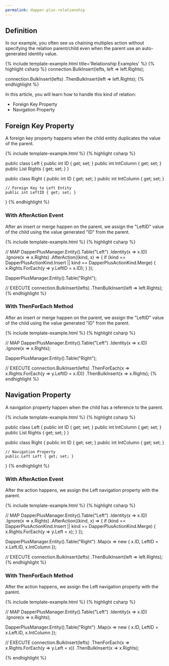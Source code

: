 ```yaml
---
permalink: dapper-plus-relationship
---
```


## Definition

In our example, you often see us chaining multiples action without specifying the relation parent/child even when the parent use an auto-generated identity value.

{% include template-example.html title='Relationship Examples' %} 
{% highlight csharp %}
connection.BulkInsert(lefts, left => left.Rights);

connection.BulkInsert(lefts)
          .ThenBulkInsert(left => left.Rights);
{% endhighlight %}

In this article, you will learn how to handle this kind of relation:

 - Foreign Key Property
 - Navigation Property

## Foreign Key Property

A foreign key property happens when the child entity duplicates the value of the parent.

{% include template-example.html %} 
{% highlight csharp %}

public class Left
{
    public int ID { get; set; }
    public int IntColumn { get; set; }
    public List<Right> Rights { get; set; }
}

public class Right
{
    public int ID { get; set; }
    public int IntColumn { get; set; }

    // Foreign Key to Left Entity
    public int LeftID { get; set; }
}
{% endhighlight %}

### With AfterAction Event

After an insert or merge happen on the parent, we assign the "LeftID" value of the child using the value generated "ID" from the parent.

{% include template-example.html %} 
{% highlight csharp %}

// MAP
DapperPlusManager.Entity<Left>().Table("Left")
    .Identity(x => x.ID)
    .Ignore(x => x.Rights)
    .AfterAction((kind, x) =>
    {
        if (kind == DapperPlusActionKind.Insert || kind == DapperPlusActionKind.Merge)
        {
            x.Rights.ForEach(y => y.LeftID = x.ID);
        }
    });

DapperPlusManager.Entity<Right>().Table("Right");

// EXECUTE
connection.BulkInsert(lefts)
          .ThenBulkInsert(left => left.Rights);
{% endhighlight %}

### With ThenForEach Method

After an insert or merge happen on the parent, we assign the "LeftID" value of the child using the value generated "ID" from the parent.

{% include template-example.html %} 
{% highlight csharp %}

// MAP
DapperPlusManager.Entity<Left>().Table("Left")
    .Identity(x => x.ID)
    .Ignore(x => x.Rights);

DapperPlusManager.Entity<Right>().Table("Right");

// EXECUTE
connection.BulkInsert(lefts)
          .ThenForEach(x => x.Rights.ForEach(y => y.LeftID = x.ID))
          .ThenBulkInsert(x => x.Rights);
{% endhighlight %}

## Navigation Property

A navigation property happen when the child has a reference to the parent.

{% include template-example.html %} 
{% highlight csharp %}

public class Left
{
    public int ID { get; set; }
    public int IntColumn { get; set; }
    public List<Right> Rights { get; set; }
}

public class Right
{
    public int ID { get; set; }
    public int IntColumn { get; set; }

    // Navigation Property
    public Left Left { get; set; }
}
{% endhighlight %}

### With AfterAction Event

After the action happens, we assign the Left navigation property with the parent.

{% include template-example.html %} 
{% highlight csharp %}

// MAP
DapperPlusManager.Entity<Left>().Table("Left")
    .Identity(x => x.ID)
    .Ignore(x => x.Rights)
    .AfterAction((kind, x) =>
    {
        if (kind == DapperPlusActionKind.Insert || kind == DapperPlusActionKind.Merge)
        {
            x.Rights.ForEach(y => y.Left = x);
        }
    });

DapperPlusManager.Entity<Right>().Table("Right")
    .Map(x => new
    {
        x.ID,
        LeftID = x.Left.ID,
        x.IntColumn
    });

// EXECUTE
connection.BulkInsert(lefts)
          .ThenBulkInsert(left => left.Rights);
{% endhighlight %}

### With ThenForEach Method

After the action happens, we assign the Left navigation property with the parent.

{% include template-example.html %} 
{% highlight csharp %}

// MAP
DapperPlusManager.Entity<Left>().Table("Left")
    .Identity(x => x.ID)
    .Ignore(x => x.Rights);

DapperPlusManager.Entity<Right>().Table("Right")
    .Map(x => new
    {
        x.ID,
        LeftID = x.Left.ID,
        x.IntColumn
    });

// EXECUTE
connection.BulkInsert(lefts)
          .ThenForEach(x => x.Rights.ForEach(y => y.Left = x))
          .ThenBulkInsert(x => x.Rights);

{% endhighlight %}

